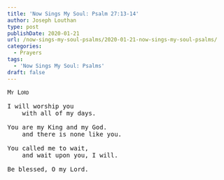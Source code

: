 ```yaml
---
title: 'Now Sings My Soul: Psalm 27:13-14'
author: Joseph Louthan
type: post
publishDate: 2020-01-21
url: /now-sings-my-soul-psalms/2020-01-21-now-sings-my-soul-psalms/
categories:
  - Prayers
tags:
  - 'Now Sings My Soul: Psalms'
draft: false
---
```

<pre>
<div style="font-variant: small-caps;">My Lord</div>
I will worship you
	with all of my days.

You are my King and my God.
	and there is none like you.

You called me to wait,
	and wait upon you, I will.

Be blessed, O my Lord.

  </pre>